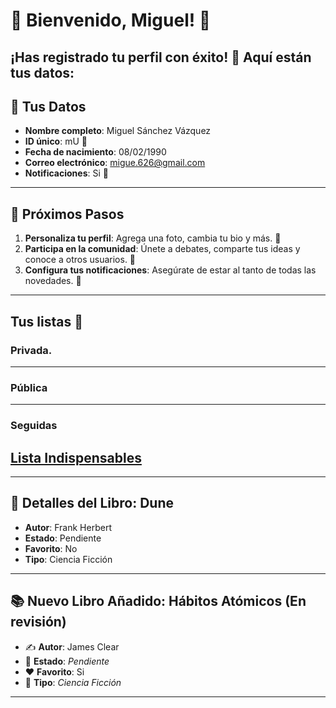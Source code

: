 # 🎉 Bienvenido, **Miguel**! 🎉
¡Has registrado tu perfil con éxito! 🥳 Aquí están tus datos:
---

## 📝 **Tus Datos**
- **Nombre completo**: Miguel Sánchez Vázquez
- **ID único**: mU 🔑
- **Fecha de nacimiento**: 08/02/1990
- **Correo electrónico**: migue.626@gmail.com
- **Notificaciones**: Si 🔔
---

## 🎯 **Próximos Pasos**
1. **Personaliza tu perfil**: Agrega una foto, cambia tu bio y más. 📸
2. **Participa en la comunidad**: Únete a debates, comparte tus ideas y conoce a otros usuarios. 💬
3. **Configura tus notificaciones**: Asegúrate de estar al tanto de todas las novedades. 🔔
---

## Tus listas 🧡

  ### Privada.
 
  ---

  ### Pública

  ---
  
  ### Seguidas
  **[Lista Indispensables](https://github.com/savamidev/BookTrack/blob/3b301f4e5ae08894b8cdea21c250cf62d27ea04e/Comunidad/Listas/Jos%C3%A9%20Lista.md)** 
  ---

---

## 📖 **Detalles del Libro: Dune**
- **Autor**: Frank Herbert
- **Estado**: Pendiente
- **Favorito**: No
- **Tipo**: Ciencia Ficción
---

## 📚 **Nuevo Libro Añadido: Hábitos Atómicos** (En revisión)
- ✍️ **Autor**: James Clear
- 📖 **Estado**: _Pendiente_
- ❤️ **Favorito**: Si
- 🔖 **Tipo**: _Ciencia Ficción_

---

